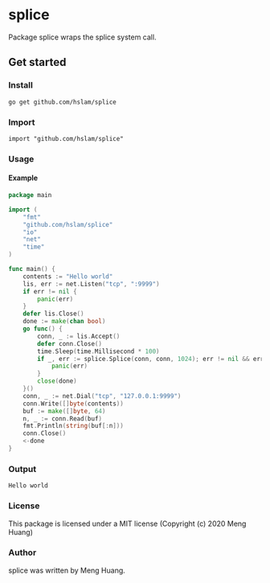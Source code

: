 # splice
Package splice wraps the splice system call.

## Get started

### Install
```
go get github.com/hslam/splice
```
### Import
```
import "github.com/hslam/splice"
```
### Usage
#### Example
```go
package main

import (
	"fmt"
	"github.com/hslam/splice"
	"io"
	"net"
	"time"
)

func main() {
	contents := "Hello world"
	lis, err := net.Listen("tcp", ":9999")
	if err != nil {
		panic(err)
	}
	defer lis.Close()
	done := make(chan bool)
	go func() {
		conn, _ := lis.Accept()
		defer conn.Close()
		time.Sleep(time.Millisecond * 100)
		if _, err := splice.Splice(conn, conn, 1024); err != nil && err != io.EOF {
			panic(err)
		}
		close(done)
	}()
	conn, _ := net.Dial("tcp", "127.0.0.1:9999")
	conn.Write([]byte(contents))
	buf := make([]byte, 64)
	n, _ := conn.Read(buf)
	fmt.Println(string(buf[:n]))
	conn.Close()
	<-done
}
```

### Output
```
Hello world
```

### License
This package is licensed under a MIT license (Copyright (c) 2020 Meng Huang)


### Author
splice was written by Meng Huang.


